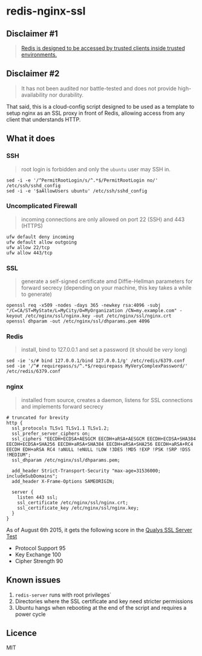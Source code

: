 # redis-nginx-ssl

## Disclaimer #1

> [Redis is designed to be accessed by trusted clients inside trusted environments.](http://redis.io/topics/security)

## Disclaimer #2

> It has not been audited nor battle-tested and does not provide high-availability nor durability.

That said, this is a cloud-config script designed to be used as a template to setup nginx as an SSL proxy in front of Redis, allowing access from any client that understands HTTP.

## What it does

### SSH

> root login is forbidden and only the `ubuntu` user may SSH in.

```
sed -i -e '/^PermitRootLogin/s/^.*$/PermitRootLogin no/' /etc/ssh/sshd_config
sed -i -e '$aAllowUsers ubuntu' /etc/ssh/sshd_config
```

### Uncomplicated Firewall

> incoming connections are only allowed on port 22 (SSH) and 443 (HTTPS)

```
ufw default deny incoming
ufw default allow outgoing
ufw allow 22/tcp
ufw allow 443/tcp
```

### SSL

> generate a self-signed certificate amd Diffie-Hellman parameters for forward secrecy (depending on your machine, this key takes a while to generate)

```
openssl req -x509 -nodes -days 365 -newkey rsa:4096 -subj "/C=CA/ST=MyState/L=MyCity/O=MyOrganization /CN=my.example.com" -keyout /etc/nginx/ssl/nginx.key -out /etc/nginx/ssl/nginx.crt
openssl dhparam -out /etc/nginx/ssl/dhparams.pem 4096
```

### Redis

> install, bind to 127.0.0.1 and set a password (it should be *very* long)

```
sed -ie 's/# bind 127.0.0.1/bind 127.0.0.1/g' /etc/redis/6379.conf
sed -ie '/^# requirepass/s/^.*$/requirepass MyVeryComplexPassword/' /etc/redis/6379.conf
```

### nginx

> installed from source, creates a daemon, listens for SSL connections and implements forward secrecy

```nginx
# truncated for brevity
http {
  ssl_protocols TLSv1 TLSv1.1 TLSv1.2;
  ssl_prefer_server_ciphers on;
  ssl_ciphers "EECDH+ECDSA+AESGCM EECDH+aRSA+AESGCM EECDH+ECDSA+SHA384 EECDH+ECDSA+SHA256 EECDH+aRSA+SHA384 EECDH+aRSA+SHA256 EECDH+aRSA+RC4 EECDH EDH+aRSA RC4 !aNULL !eNULL !LOW !3DES !MD5 !EXP !PSK !SRP !DSS !MEDIUM";
  ssl_dhparam /etc/nginx/ssl/dhparams.pem;
  
  add_header Strict-Transport-Security "max-age=31536000; includeSubDomains";
  add_header X-Frame-Options SAMEORIGIN;
  
  server {
    listen 443 ssl;
    ssl_certificate /etc/nginx/ssl/nginx.crt;
    ssl_certificate_key /etc/nginx/ssl/nginx.key;
  }
}
```

As of August 6th 2015, it gets the following score in the [Qualys SSL Server Test](https://www.ssllabs.com/ssltest/)
- Protocol Support 95
- Key Exchange 100
- Cipher Strength 90

## Known issues

1. `redis-server` runs with root privileges`
1. Directories where the SSL certificate and key need stricter permissions
1. Ubuntu hangs when rebooting at the end of the script and requires a power cycle

## Licence

MIT
